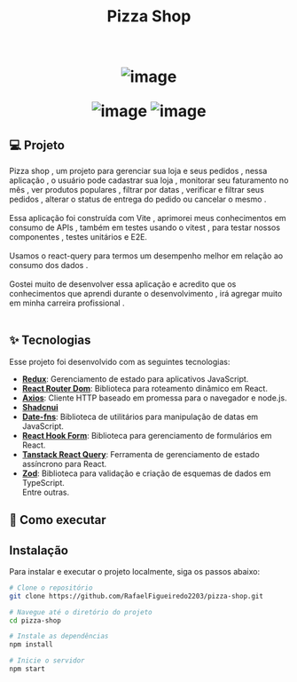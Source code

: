 

<h1 align="center" >
Pizza Shop
</h1>



<br>

<h1 align="center">
    
  ![image](https://github.com/RafaelFigueiredo2203/pizza-shop/assets/60237326/6eab731d-7d88-4121-8a72-5d94ffd52ff4)



  
  ![image](https://github.com/RafaelFigueiredo2203/pizza-shop/assets/60237326/67bcea67-ae48-4db2-9ca5-b12e28ddc7ed)
![image](https://github.com/RafaelFigueiredo2203/pizza-shop/assets/60237326/a4ade346-6a71-4465-8393-becdc0ca36d3)


  </h1>

## 💻 Projeto

Pizza shop  , um projeto para gerenciar sua loja e seus pedidos , nessa aplicação , o usuário pode cadastrar sua loja , monitorar seu faturamento no mês , ver produtos populares  , filtrar por datas , verificar e filtrar seus pedidos , alterar o status de entrega do pedido ou cancelar o mesmo . <br> <br>
Essa aplicação foi construída com Vite , aprimorei meus conhecimentos em consumo de APIs , também em testes usando o vitest , para testar nossos componentes , testes unitários e E2E. <br> <br>
Usamos o react-query para termos um desempenho melhor em relação ao consumo dos dados . <br> <br>
Gostei muito de desenvolver essa aplicação e acredito que os conhecimentos que aprendi durante o desenvolvimento , irá agregar muito em minha carreira profissional . <br>
 <br>



## ✨ Tecnologias

Esse projeto foi desenvolvido com as seguintes tecnologias:

- **[Redux](https://redux.js.org/introduction/getting-started)**: Gerenciamento de estado para aplicativos JavaScript.
- **[React Router Dom](https://reactrouter.com/web/guides/quick-start)**: Biblioteca para roteamento dinâmico em React.
- **[Axios](https://axios-http.com/docs/intro)**: Cliente HTTP baseado em promessa para o navegador e node.js.
- **[Shadcnui](https://ui.shadcn.com/docs)**
- **[Date-fns](https://date-fns.org/docs/)**: Biblioteca de utilitários para manipulação de datas em JavaScript.
- **[React Hook Form](https://react-hook-form.com/get-started)**: Biblioteca para gerenciamento de formulários em React.
- **[Tanstack React Query](https://tanstack.com/query/v5)**: Ferramenta de gerenciamento de estado assíncrono para React.
- **[Zod](https://zod.dev/)**: Biblioteca para validação e criação de esquemas de dados em TypeScript. <br>
	Entre outras.



## 🚀 Como executar


## Instalação

Para instalar e executar o projeto localmente, siga os passos abaixo:

```bash
# Clone o repositório
git clone https://github.com/RafaelFigueiredo2203/pizza-shop.git

# Navegue até o diretório do projeto
cd pizza-shop

# Instale as dependências
npm install

# Inicie o servidor
npm start
